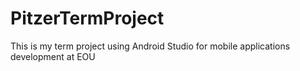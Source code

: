 # PitzerTermProject
 This is my term project using Android Studio for mobile applications development at EOU

